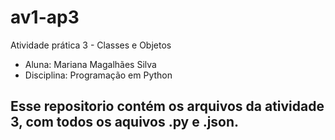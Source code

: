 # av1-ap3
Atividade prática 3 - Classes e Objetos
* Aluna: Mariana Magalhães Silva
* Disciplina: Programação em Python

## Esse repositorio contém os arquivos da atividade 3, com todos os aquivos .py e .json.
